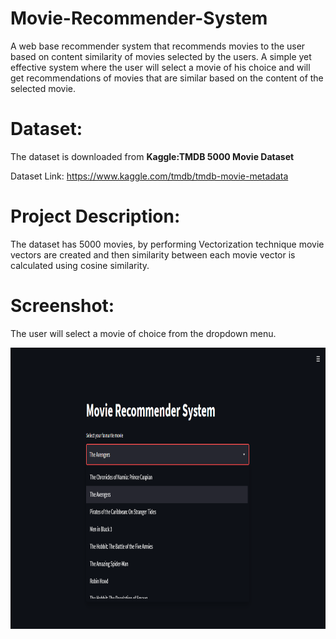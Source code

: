 # Movie-Recommender-System
A web base recommender system that recommends movies to the user based on content similarity of movies selected by the users. A simple yet effective system where the
user will select a movie of his choice and will get recommendations of movies that are similar based on the content of the selected movie.

# Dataset:
The dataset is downloaded from **Kaggle:TMDB 5000 Movie Dataset**

Dataset Link: https://www.kaggle.com/tmdb/tmdb-movie-metadata

# Project Description:
The dataset has 5000 movies, by performing Vectorization technique movie vectors are created and then similarity between each movie vector is calculated using cosine similarity.
# Screenshot:
The user will select a movie of choice from the dropdown menu.

<img src="Images/choose.PNG" height="450">
